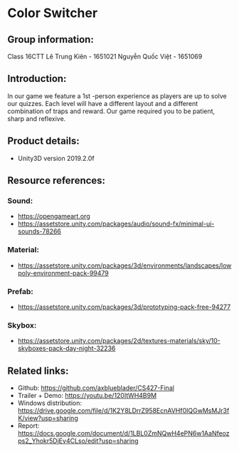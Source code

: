 # Color Switcher

## Group information: 
Class 16CTT
Lê Trung Kiên - 1651021
Nguyễn Quốc Việt - 1651069

## Introduction:
In our game we feature a 1st -person experience as players are up to solve our quizzes. Each level will have a different layout and a different combination of traps and reward. Our game required you to be patient, sharp and reflexive.

## Product details:
- Unity3D version 2019.2.0f

## Resource references:
### Sound:
- https://opengameart.org
- https://assetstore.unity.com/packages/audio/sound-fx/minimal-ui-sounds-78266	

### Material:
- https://assetstore.unity.com/packages/3d/environments/landscapes/lowpoly-environment-pack-99479

### Prefab:
- https://assetstore.unity.com/packages/3d/prototyping-pack-free-94277

### Skybox:
- https://assetstore.unity.com/packages/2d/textures-materials/sky/10-skyboxes-pack-day-night-32236


## Related links:
- Github: https://github.com/axblueblader/CS427-Final
- Trailer + Demo: https://youtu.be/120ItWH4B9M
- Windows distribution: https://drive.google.com/file/d/1K2Y8LDrrZ958EcnAVHf0IQGwMsMJr3fK/view?usp=sharing
- Report: https://docs.google.com/document/d/1LBL0ZmNQwH4ePN6w1AaNfeozps2_Yhokr5DjEv4CLso/edit?usp=sharing

